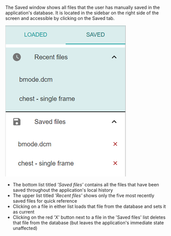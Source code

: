 The Saved window shows all files that the user has manually saved in the application's database. It is located in the sidebar on the right side of the screen and accessible by clicking on the Saved tab.
 
![image.png](../../../.attachments/image-2b886fcd-3934-4a14-8eeb-a96fe9bcbb77.png)

- The bottom list titled _'Saved files'_ contains all the files that have been saved throughout the application's local history
- The upper list titled _'Recent files'_ shows only the five most recently saved files for quick reference
- Clicking on a file in either list loads that file from the database and sets it as current
- Clicking on the red 'X' button next to a file in the 'Saved files' list deletes that file from the database (but leaves the application's immediate state unaffected)
